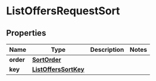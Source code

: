 # ListOffersRequestSort

## Properties
Name | Type | Description | Notes
------------ | ------------- | ------------- | -------------
**order** | [**SortOrder**](SortOrder.md) |  | 
**key** | [**ListOffersSortKey**](ListOffersSortKey.md) |  | 
